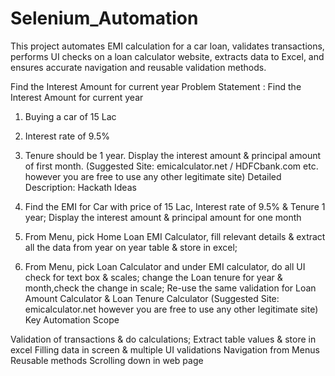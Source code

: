 # Selenium_Automation
This project automates EMI calculation for a car loan, validates transactions, performs UI checks on a loan calculator website, extracts data to Excel, and ensures accurate navigation and reusable validation methods.

Find the Interest Amount for current year
Problem Statement : Find the Interest Amount for current year

1. Buying a car of 15 Lac
2. Interest rate of 9.5%
3. Tenure should be 1 year.
Display the interest amount & principal amount of first month.
(Suggested Site: emicalculator.net / HDFCbank.com etc. however you are free to use any other legitimate site)
Detailed Description: Hackath Ideas

1. Find the EMI for Car with price of 15 Lac, Interest rate of 9.5% & Tenure 1 year; Display the interest amount & principal amount for one month
2. From Menu, pick Home Loan EMI Calculator, fill relevant details & extract all the data from year on year table & store in excel;
3. From Menu, pick Loan Calculator and under EMI calculator, do all UI check for text box & scales; change the Loan tenure for year & month,check the change in scale; Re-use the same validation for Loan Amount Calculator & Loan Tenure Calculator
(Suggested Site: emicalculator.net however you are free to use any other legitimate site)
Key Automation Scope


Validation of transactions & do calculations;
Extract table values & store in excel
Filling data in screen & multiple UI validations
Navigation from Menus
Reusable methods
Scrolling down in web page
